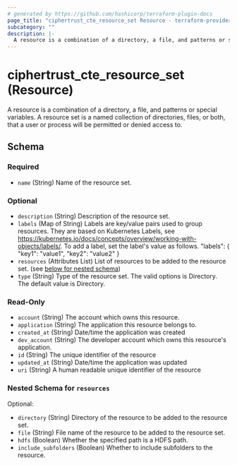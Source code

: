 ```yaml
---
# generated by https://github.com/hashicorp/terraform-plugin-docs
page_title: "ciphertrust_cte_resource_set Resource - terraform-provider-ciphertrust"
subcategory: ""
description: |-
  A resource is a combination of a directory, a file, and patterns or special variables. A resource set is a named collection of directories, files, or both, that a user or process will be permitted or denied access to.
---
```


# ciphertrust_cte_resource_set (Resource)

A resource is a combination of a directory, a file, and patterns or special variables. A resource set is a named collection of directories, files, or both, that a user or process will be permitted or denied access to.



<!-- schema generated by tfplugindocs -->
## Schema

### Required

- `name` (String) Name of the resource set.

### Optional

- `description` (String) Description of the resource set.
- `labels` (Map of String) Labels are key/value pairs used to group resources. They are based on Kubernetes Labels, see https://kubernetes.io/docs/concepts/overview/working-with-objects/labels/. To add a label, set the label's value as follows.
"labels": {
	"key1": "value1",
	"key2": "value2"
}
- `resources` (Attributes List) List of resources to be added to the resource set. (see [below for nested schema](#nestedatt--resources))
- `type` (String) Type of the resource set. The valid options is Directory. The default value is Directory.

### Read-Only

- `account` (String) The account which owns this resource.
- `application` (String) The application this resource belongs to.
- `created_at` (String) Date/time the application was created
- `dev_account` (String) The developer account which owns this resource's application.
- `id` (String) The unique identifier of the resource
- `updated_at` (String) Date/time the application was updated
- `uri` (String) A human readable unique identifier of the resource

<a id="nestedatt--resources"></a>
### Nested Schema for `resources`

Optional:

- `directory` (String) Directory of the resource to be added to the resource set.
- `file` (String) File name of the resource to be added to the resource set.
- `hdfs` (Boolean) Whether the specified path is a HDFS path.
- `include_subfolders` (Boolean) Whether to include subfolders to the resource.
